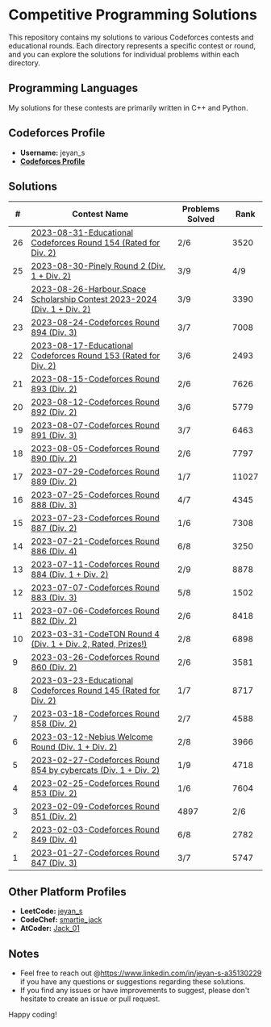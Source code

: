 # Competitive Programming Solutions

This repository contains my solutions to various Codeforces contests and educational rounds. Each directory represents a specific contest or round, and you can explore the solutions for individual problems within each directory.

## Programming Languages

My solutions for these contests are primarily written in C++ and Python.

## Codeforces Profile

- **Username:** jeyan_s
- **[Codeforces Profile](https://codeforces.com/profile/jeyan_s)**

## Solutions

| #  | Contest Name                                           | Problems Solved | Rank  |
| -- | ------------------------------------------------------ | --------------- | ----- |
| 26 | [2023-08-31-Educational Codeforces Round 154 (Rated for Div. 2)](./2023-08-31-Educational%20Codeforces%20Round%20154%20(Rated%20for%20Div.%202)/) | 2/6             | 3520  |
| 25 | [2023-08-30-Pinely Round 2 (Div. 1 + Div. 2)](./2023-08-30-Pinely%20Round%202%20(Div.%201%20%2B%20Div.%202)/)                 | 3/9             | 4/9   |
| 24 | [2023-08-26-Harbour.Space Scholarship Contest 2023-2024 (Div. 1 + Div. 2)](./2023-08-26-Harbour.Space%20Scholarship%20Contest%202023-2024%20(Div.%201%20%2B%20Div.%202)/) | 3/9             | 3390  |
| 23 | [2023-08-24-Codeforces Round 894 (Div. 3)](./2023-08-24-Codeforces%20Round%20894%20(Div.%203)/)                         | 3/7             | 7008  |
| 22 | [2023-08-17-Educational Codeforces Round 153 (Rated for Div. 2)](./2023-08-17-Educational%20Codeforces%20Round%20153%20(Rated%20for%20Div.%202)/) | 3/6             | 2493  |
| 21 | [2023-08-15-Codeforces Round 893 (Div. 2)](./2023-08-15-Codeforces%20Round%20893%20(Div.%202)/)                          | 2/6             | 7626  |
| 20 | [2023-08-12-Codeforces Round 892 (Div. 2)](./2023-08-12-Codeforces%20Round%20892%20(Div.%202)/)                         | 3/6             | 5779  |
| 19 | [2023-08-07-Codeforces Round 891 (Div. 3)](./2023-08-07-Codeforces%20Round%20891%20(Div.%203)/)                         | 3/7             | 6463  |
| 18 | [2023-08-05-Codeforces Round 890 (Div. 2)](./2023-08-05-Codeforces%20Round%20890%20(Div.%202)/)                         | 2/6             | 7797  |
| 17 | [2023-07-29-Codeforces Round 889 (Div. 2)](./2023-07-29-Codeforces%20Round%20889%20(Div.%202)/)                         | 1/7             | 11027 |
| 16 | [2023-07-25-Codeforces Round 888 (Div. 3)](./2023-07-25-Codeforces%20Round%20888%20(Div.%203)/)                         | 4/7             | 4345  |
| 15 | [2023-07-23-Codeforces Round 887 (Div. 2)](./2023-07-23-Codeforces%20Round%20887%20(Div.%202)/)                         | 1/6             | 7308  |
| 14 | [2023-07-21-Codeforces Round 886 (Div. 4)](./2023-07-21-Codeforces%20Round%20886%20(Div.%204)/)                         | 6/8             | 3250  |
| 13 | [2023-07-11-Codeforces Round 884 (Div. 1 + Div. 2)](./2023-07-11-Codeforces%20Round%20884%20(Div.%201%20%2B%20Div.%202)/) | 2/9             | 8878  |
| 12 | [2023-07-07-Codeforces Round 883 (Div. 3)](./2023-07-07-Codeforces%20Round%20883%20(Div.%203)/)                         | 5/8             | 1502  |
| 11 | [2023-07-06-Codeforces Round 882 (Div. 2)](./2023-07-06-Codeforces%20Round%20882%20(Div.%202)/)                         | 2/6             | 8418  |
| 10 | [2023-03-31-CodeTON Round 4 (Div. 1 + Div. 2, Rated, Prizes!)](./2023-03-31-CodeTON%20Round%204%20(Div.%201%20%2B%20Div.%202,%20Rated,%20Prizes!)/) | 2/8             | 6898  |
| 9  | [2023-03-26-Codeforces Round 860 (Div. 2)](./2023-03-26-Codeforces%20Round%20860%20(Div.%202)/)                         | 2/6             | 3581  |
| 8  | [2023-03-23-Educational Codeforces Round 145 (Rated for Div. 2)](./2023-03-23-Educational%20Codeforces%20Round%20145%20(Rated%20for%20Div.%202)/) | 1/7             | 8717  |
| 7  | [2023-03-18-Codeforces Round 858 (Div. 2)](./2023-03-18-Codeforces%20Round%20858%20(Div.%202)/)                         | 2/7             | 4588  |
| 6  | [2023-03-12-Nebius Welcome Round (Div. 1 + Div. 2)](./2023-03-12-Nebius%20Welcome%20Round%20(Div.%201%20%2B%20Div.%202)/) | 2/8             | 3966  |
| 5  | [2023-02-27-Codeforces Round 854 by cybercats (Div. 1 + Div. 2)](./2023-02-27-Codeforces%20Round%20854%20by%20cybercats%20(Div.%201%20%2B%20Div.%202)/) | 1/9             | 4718  |
| 4  | [2023-02-25-Codeforces Round 853 (Div. 2)](./2023-02-25-Codeforces%20Round%20853%20(Div.%202)/)                         | 1/6             | 7604  |
| 3  | [2023-02-09-Codeforces Round 851 (Div. 2)](./2023-02-09-Codeforces%20Round%20851%20(Div.%202)/)                         | 4897            | 2/6   |
| 2  | [2023-02-03-Codeforces Round 849 (Div. 4)](./2023-02-03-Codeforces%20Round%20849%20(Div.%204)/)                         | 6/8             | 2782  |
| 1  | [2023-01-27-Codeforces Round 847 (Div. 3)](./2023-01-27-Codeforces%20Round%20847%20(Div.%203)/)                         | 3/7             | 5747  |

## Other Platform Profiles

- **LeetCode:** [jeyan_s](https://leetcode.com/jeyan_s)
- **CodeChef:** [smartie_jack](https://codechef.com/users/smartie_jack)
- **AtCoder:** [Jack_01](http://atcoder.jp/users/Jack_01)


## Notes

- Feel free to reach out @https://www.linkedin.com/in/jeyan-s-a35130229 if you have any questions or suggestions regarding these solutions.
- If you find any issues or have improvements to suggest, please don't hesitate to create an issue or pull request.

Happy coding!
